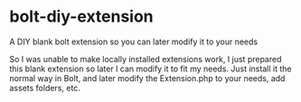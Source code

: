 # bolt-diy-extension
A DIY blank bolt extension so you can later modify it to your needs

So I was unable to make locally installed extensions work, I just prepared this blank extension so later I can modify it to fit my needs.
Just install it the normal way in Bolt, and later modify the Extension.php to your needs, add assets folders, etc.
